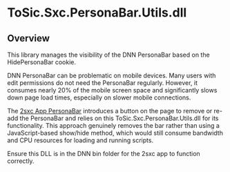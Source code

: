 # ToSic.Sxc.PersonaBar.Utils.dll

## Overview
This library manages the visibility of the DNN PersonaBar based on the HidePersonaBar cookie.

DNN PersonaBar can be problematic on mobile devices. Many users with edit permissions do not need the PersonaBar regularly. However, it consumes nearly 20% of the mobile screen space and significantly slows down page load times, especially on slower mobile connections.

The [2sxc App PersonaBar](https://github.com/2sxc-dev/app-personabar) introduces a button on the page to remove or re-add the PersonaBar and relies on this ToSic.Sxc.PersonaBar.Utils.dll for its functionality. This approach genuinely removes the bar rather than using a JavaScript-based show/hide method, which would still consume bandwidth and CPU resources for loading and running scripts.

Ensure this DLL is in the DNN bin folder for the 2sxc app to function correctly.
